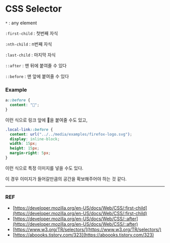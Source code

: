# CSS Selector

`*` : any element

`:first-child` : 첫번째 자식

`:nth-child` : n번째 자식

`:last-child` : 마지막 자식

`::after` : 맨 뒤에 붙여줄 수 있다

`::before` : 맨 앞에 붙여줄 수 있다

### Example

```css
a::before {
  content: "🔗";
}
```

이런 식으로 링크 앞에 🔗을 붙여줄 수도 있고,

```css
.local-link::before {
  content: url("../../media/examples/firefox-logo.svg");
  display: inline-block;
  width: 15px;
  height: 15px;
  margin-right: 5px;
}
```

이런 식으로 특정 이미지를 넣을 수도 있다.

이 경우 이미지가 들어갈만큼의 공간을 확보해주어야 하는 것 같다.

---

### REF

- [https://developer.mozilla.org/en-US/docs/Web/CSS/:first-child](https://developer.mozilla.org/en-US/docs/Web/CSS/:first-child)
- [https://developer.mozilla.org/en-US/docs/Web/CSS/::after](https://developer.mozilla.org/en-US/docs/Web/CSS/::after)
- [https://www.w3.org/TR/selectors/](https://www.w3.org/TR/selectors/)
- [https://aboooks.tistory.com/323](https://aboooks.tistory.com/323)
